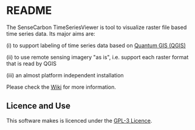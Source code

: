 # README #

The SenseCarbon TimeSeriesViewer is tool to visualize raster file based time series data.
Its major aims are: 

(i) to support labeling of time series data based on [Quantum GIS (QGIS)](www.qgis.org)

(ii) to use remote sensing imagery "as is", i.e. support each raster format that is read by QGIS

(iii) an almost platform independent installation

Please check the [Wiki](https://bitbucket.org/jakimowb/sensecarbontsviewer/wiki/Home) for more information.

## Licence and Use ##

This software makes is licenced under the [GPL-3 Licence](GPL-3.0.txt).

